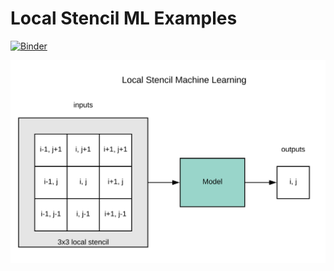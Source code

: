 # Local Stencil ML Examples

[![Binder](https://binder.pangeo.io/badge_logo.svg)](https://binder.pangeo.io/v2/gh/rabernat/local_stencil_ml_examples/master)

![local stencil](local_stencil_machine_learning.svg)


